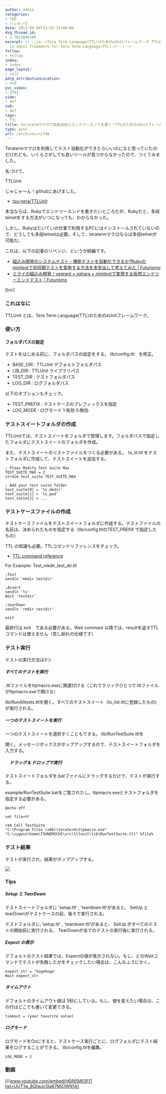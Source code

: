 ```yaml
---
author: admin
categories:
- TDD
- ハッキング
date: 2013-08-04T13:55:33+00:00
dsq_thread_id:
- 3.702104e+09
excerpt: <!--:ja-->Tera Term Language(TTL)のためのxUnitフレームワーク TTLUnit<!--:--><!--:en-->TTLUnit
  is xUnit framework for Tera Term Language(TTL).<!--:-->
follow:
- follow
index:
- index
page_layout:
- col2
pdrp_attributionLocation:
- end
pvc_views:
- 3781
side:
- def
sub:
- def
tags:
- TTL
title: teratermマクロで自由自在にエンドツーエンドを書く！TTLのためのxUnitフレームワーク「TTLUnit」
type: post
url: /archives/=1748
---
```


Teratermマクロを利用してテスト自動化ができたらいいのになと思っていたのだけれども、いくらさがしても良いツールが見つからなかったので、つくてみました。

名づけて、　

TTLUnit

じゃじゃ～ん！githubにあげました。

  * <a href="https://github.com/tsu-nera/TTLUnit" target="_blank">tsu-nera/TTLUnit</a>

本当ならば、Rubyでエンドツーエンドを書きたいところだが、Rubyだと、多段telnetをする方法がいつになっても、わからなかった。

しかし、Rubyはたいていの仕事で利用するPCにはインストールされていないので、どうしても多段telnetは必要。そして、teratermマクロならば多段telnetが可能だ。

これは、以下の記事のリベンジ、というか続編です。

  * <a href="http://futurismo.biz/archives/1289" target="_blank">組込み開発のシステムテスト・機能テストを自動化できるか?Rubyのminitestで非同期テストを実施する方法を本気出して考えてみた | Futurismo</a>
  * <a href="http://futurismo.biz/archives/1667" target="_blank">ミライの組込み開発！vagrant × sahara × minitestで実現する仮想エンドツーエンドテスト | Futurismo</a>

[toc]

### これはなに

TTLUnit とは、Tera Term Language(TTL)のためのxUnitフレームワーク。

### 使い方

#### フォルダパスの設定

テストをはじめる前に、フォルダパスの設定をする。 lib/config.ttl　を修正。

  * BASE_DIR : TTLUnit デフォルトフォルダパス
  * LIB_DIR : TTLUnit ライブラリパス
  * TEST_DIR : テストフォルダパス
  * LOG_DIR : ログフォルダパス

以下のオブションもチェック。

  * TEST_PREFIX : テストケースのブレフィックスを指定
  * LOG_MODE : ログモード 1:有効 0:無効

### テストスイートフォルダの作成

TTLUnitでは、テストスイートをフォルダで管理します。フォルダパスで指定したフォルダにテストスイートのフォルダを作成。

また、テストスイートのリストファイルをつくる必要がある。　ts_lit.ttl をテストフォルダに作成して、テストスイートを追加する。

    ; Pleas Modify Test Suite Max 
    TEST_SUITE_MAX = 2
    strdim test_suite TEST_SUITE_MAX
    
    ; Add your test suite folder
    test_suite[0] = 'ts_mkdir'
    test_suite[1] = 'ts_pwd'
    test_suite[2] = ...
    

### テストケースファイルの作成

テストケースファイルをテストスイートフォルダに作成する。テストファイルの名前は、決められたものを指定する（lib/config.ttlのTEST_PREfiX で指定したもの）

TTL の知識も必要。TTLコマンドリファレンスをチェック。

  * [TTL command reference][1]

For Example: Test_mkdir_test_dir.ttl

    ;Test
    sendln 'mkdir testdir'
    
    ;Assert
    sendln 'ls'
    Wait 'testdir'
    
    ;tearDown
    sendln 'rmdir testdir'
    
    exit
    

最終行は exit　である必要がある。Wait commant 以降では、resultを返すTTLコマンドは使えません（苦し紛れの仕様です）

### テスト実行

テストの実行方法は3つ

##### すべてのテストを実行

.ttlファイルをttpmacro.exeに関連付ける（これでクリックひとつで.ttlファイルがttpmacro.exeで開ける）

lib/RunAlltests.ttlを開く。すべてのテストスイート（ts_list.ttlに登録したもの)が実行される。

##### 一つのテストスイートを実行

一つのテストスイートを選択すくこともできる。 lib/RunTestSuite.ttlを
  
開く。メッセージボックスがボップアップするので、テストスイートフォルダを入力する。

##### 　ドラッグ & ドロップで実行

テストスイートフォルダを.batファイルにドラッグするだけで、テストが実行する。

example/RunTestSuite.batをご覧されたし。ttpmacro.exeとテストフォルダを指定する必要がある。

    @echo off
    
    set file=%*
    
    rem Call TestSuite
    "C:\Program Files (x86)\teraterm\ttpmacro.exe" "C:\cygwin\home\TSUNEMICHI\src\ttlunit\lib\RunTestSuite.ttl" %file%
    

### テスト結果

テストが実行され、結果がポップアップする。

![][2]

### Tips

##### Setup と TaerDown

テストスイートフォルダに &#8216;setup.ttl&#8217; , &#8216;teardown.ttl&#8217;があると、 SetUp と tearDownがテストケースの前、後ろで実行される。

テストフォルダに、&#8217;setup.ttl&#8217; , &#8216;teardown.ttl&#8217;があると、 SetUp がすべてのテストの開始前に実行される。 TearDownが全てのテストの実行後に実行される。

##### Expect の表示

デフォルトのテスト結果では、Expectの値が表示されない。もし、どのWaitコマンドでテストが失敗したかをチェックしたい場合は、こんなふうにかく。

    expect_str = 'hogehoge'
    Wait expect_str
    

##### タイムアウト

デフォルトのタイムアウト値は 5秒にしている。もし、値を変えたい場合は、この行はどこでも書いて変更できる。

    timeout = (your favorite value)
    

##### ログモード

ログモードをOnにすると、テストケース実行ごとに、ログフォルダにテスト結果をログすることができる。 lib/config.ttlを編集。

    LOG_MODE = 1
    

### 動画

[//www.youtube.com/embed/h6iN5MiI3FI?list=UUT1w_8QIwJc5Ia67MjOWN1A]

 [1]: http://ttssh2.sourceforge.jp/manual/ja/macro/command/index.html
 [2]: http://lh3.ggpht.com/-y5ss0lsm8Rg/Uf5TloyW3XI/AAAAAAAAAv8/FPnGWd-rzZ0/SnapCrab_%25255BTest%252520Summary%25255D_2013-8-4_22-13-35_No-00.jpg
